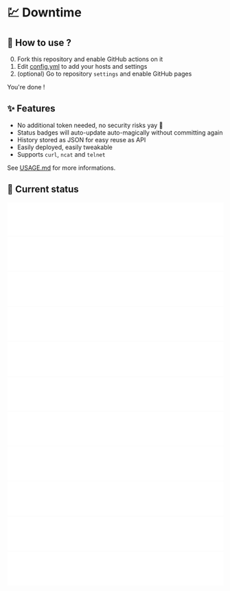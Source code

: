 # 💹 Downtime

## 💬 How to use ?

0. Fork this repository and enable GitHub actions on it
1. Edit [config.yml](/config.yml) to add your hosts and settings
2. (optional) Go to repository `settings` and enable GitHub pages

You're done !

## ✨ Features

* No additional token needed, no security risks yay 🎉
* Status badges will auto-update auto-magically without committing again
* History stored as JSON for easy reuse as API
* Easily deployed, easily tweakable
* Supports `curl`, `ncat` and `telnet`

See [USAGE.md](/USAGE.md) for more informations.

## 🚥 Current status

<!-- <downtime-status> -->
![Biraj Rai](/status/birajrai.tk-443.svg)
![Gaurav Uchil](/status/gaurav87565.tk-443.svg)
![Neppixel](/status/neppixel.xyz-443.svg)
![Project Halloween](/status/halloween.neppixel.xyz-443.svg)
![Lavalink Status Bot](/status/lavalink-status.neppixel.xyz-443.svg)
![Lava Music Bot](/status/lavamusic.neppixel.xyz-443.svg)
![WebStatus repository](/status/github.com-birajrai-web-status-443.svg)
![Lavalink Proxy No.2](/status/lavalink.birajrai.tk-metrics-443.svg)
![Lavalink Proxy No.1](/status/lavalink.neppixel.xyz-metrics-443.svg)
![Google DNS](/status/8.8.8.8-53.svg)
![Unavailable website](/status/unavailable.website.com-443.svg)
<!-- <downtime-status/> -->
